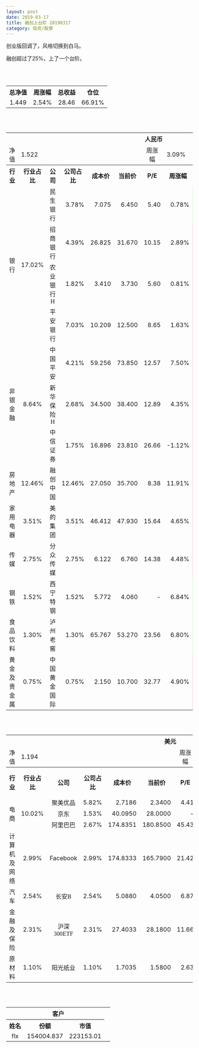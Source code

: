 ```yaml
---
layout: post
date: 2019-03-17
title: 融创上台阶 20190317
category: 投资/股票
---
```


创业版回调了，风格切换到白马。

融创超过了25%，上了一个台阶。

<br/>
<br/>

<table cellspacing="0" border="0">
	<tr>
		<th height="21" align="center"><font face="Noto Sans CJK SC Regular">总净值</font></th>
		<th align="center"><font face="Noto Sans CJK SC Regular">周涨幅</font></th>
		<th align="center"><font face="Noto Sans CJK SC Regular">总收益</font></th>
		<th align="center"><font face="Noto Sans CJK SC Regular">仓位</font></th>
	</tr>
	<tr>
		<td height="17" align="center" sdval="1.449" sdnum="1033;0;0.000">1.449</td>
		<td align="center" sdval="0.0254" sdnum="1033;0;0.00%">2.54%</td>
		<td align="center" sdval="28.46" sdnum="1033;0;0.00">28.46</td>
		<td align="center" sdval="0.6691" sdnum="1033;0;0.00%">66.91%</td>
	</tr>
</table>
<br />
<br />
<table>
	<tr>
		<th colspan="12"  height="21" align="center" valign="middle"><font face="Noto Sans CJK SC Regular">人民币</font></th>
		</tr>
	<tr>
		<td height="17" align="center"><font face="Noto Sans CJK SC Regular">净值</font></td>
		<td colspan="5"  align="left" valign="middle" sdval="1.522" sdnum="1033;">1.522</td>
		<td align="center"><font face="Noto Sans CJK SC Regular">周涨幅</font></td>
		<td colspan="5"  align="left" valign="middle" sdval="0.0309" sdnum="1033;0;0.00%">3.09%</td>
		</tr>
	<tr>
		<th height="21" align="center" valign="middle"><font face="Noto Sans CJK SC Regular">行业</font></th>
		<th align="center" valign="middle"><font face="Noto Sans CJK SC Regular">行业占比</font></th>
		<th align="center"><font face="Noto Sans CJK SC Regular">公司</font></th>
		<th align="center"><font face="Noto Sans CJK SC Regular">公司占比</font></th>
		<th align="center"><font face="Noto Sans CJK SC Regular">成本价</font></th>
		<th align="center"><font face="Noto Sans CJK SC Regular">当前价</font></th>
		<th align="center">P/E</th>
		<th align="center"><font face="Noto Sans CJK SC Regular">周涨幅</font></th>
		<th align="center"><font face="Noto Sans CJK SC Regular">总涨幅</font></th>
		<th align="left"><font face="Noto Sans CJK SC Regular">下一阶梯</font></th>
		<th align="left"><font face="Noto Sans CJK SC Regular">浮动止损价</font></th>
		<th align="center"><font face="Noto Sans CJK SC Regular">止损价</font></th>
	</tr>
	<tr>
		<td rowspan="4"  height="76" align="center" valign="middle"><font face="Noto Sans CJK SC Regular">银行</font></td>
		<td rowspan="4"  align="center" valign="middle" sdval="0.1702" sdnum="1033;0;0.00%">17.02%</td>
		<td align="center"><font face="Noto Sans CJK SC Regular">民生银行</font></td>
		<td align="right" sdval="0.0378" sdnum="1033;0;0.00%">3.78%</td>
		<td align="right" sdval="7.075" sdnum="1033;0;0.000">7.075</td>
		<td align="right" sdval="6.45" sdnum="1033;0;0.000">6.450</td>
		<td align="right" sdval="5.4" sdnum="1033;0;0.00">5.40</td>
		<td align="right" sdval="0.0078" sdnum="1033;0;0.00%">0.78%</td>
		<td align="right" bgcolor="#CCFFCC" sdval="-0.089739222614841" sdnum="1033;0;0.00%"><font color="#006600">-8.97%</font></td>
		<td align="right" sdval="8.84375" sdnum="1033;0;0.000">8.844</td>
		<td align="right" sdval="0" sdnum="1033;0;0.000">0.000</td>
		<td align="right" sdval="0" sdnum="1033;0;0.000">0.000</td>
	</tr>
	<tr>
		<td align="center"><font face="Noto Sans CJK SC Regular">招商银行</font></td>
		<td align="right" sdval="0.0439" sdnum="1033;0;0.00%">4.39%</td>
		<td align="right" sdval="26.825" sdnum="1033;0;0.000">26.825</td>
		<td align="right" sdval="31.67" sdnum="1033;0;0.000">31.670</td>
		<td align="right" sdval="10.15" sdnum="1033;0;0.00">10.15</td>
		<td align="right" sdval="0.0289" sdnum="1033;0;0.00%">2.89%</td>
		<td align="right" bgcolor="#FFCCCC" sdval="0.179215097856477" sdnum="1033;0;0.00%"><font color="#CC0000">17.92%</font></td>
		<td align="right" sdval="33.53125" sdnum="1033;0;0.000">33.531</td>
		<td align="right" sdval="0" sdnum="1033;0;0.000">0.000</td>
		<td align="right" sdval="0" sdnum="1033;0;0.000">0.000</td>
	</tr>
	<tr>
		<td align="center"><font face="Noto Sans CJK SC Regular">农业银行H</font></td>
		<td align="right" sdval="0.0182" sdnum="1033;0;0.00%">1.82%</td>
		<td align="right" sdval="3.41" sdnum="1033;0;0.000">3.410</td>
		<td align="right" sdval="3.73" sdnum="1033;0;0.000">3.730</td>
		<td align="right" sdval="5.6" sdnum="1033;0;0.00">5.60</td>
		<td align="right" sdval="0.0081" sdnum="1033;0;0.00%">0.81%</td>
		<td align="right" bgcolor="#FFCCCC" sdval="0.0924416422287388" sdnum="1033;0;0.00%"><font color="#CC0000">9.24%</font></td>
		<td align="right" sdval="4.2625" sdnum="1033;0;0.000">4.263</td>
		<td align="right" sdval="0" sdnum="1033;0;0.000">0.000</td>
		<td align="right" sdval="0" sdnum="1033;0;0.000">0.000</td>
	</tr>
	<tr>
		<td align="center"><font face="Noto Sans CJK SC Regular">平安银行</font></td>
		<td align="right" sdval="0.0703" sdnum="1033;0;0.00%">7.03%</td>
		<td align="right" sdval="10.209" sdnum="1033;0;0.000">10.209</td>
		<td align="right" sdval="12.5" sdnum="1033;0;0.000">12.500</td>
		<td align="right" sdval="8.65" sdnum="1033;0;0.00">8.65</td>
		<td align="right" sdval="0.0163" sdnum="1033;0;0.00%">1.63%</td>
		<td align="right" bgcolor="#FFCCCC" sdval="0.22300983445979" sdnum="1033;0;0.00%"><font color="#CC0000">22.30%</font></td>
		<td align="right" sdval="12.76125" sdnum="1033;0;0.000">12.761</td>
		<td align="right" sdval="0" sdnum="1033;0;0.000">0.000</td>
		<td align="right" sdval="0" sdnum="1033;0;0.000">0.000</td>
	</tr>
	<tr>
		<td rowspan="3"  height="52" align="center" valign="middle"><font face="Noto Sans CJK SC Regular">非银金融</font></td>
		<td rowspan="3"  align="center" valign="middle" sdval="0.0864" sdnum="1033;0;0.00%">8.64%</td>
		<td align="center"><font face="Noto Sans CJK SC Regular">中国平安</font></td>
		<td align="right" sdval="0.0421" sdnum="1033;0;0.00%">4.21%</td>
		<td align="right" sdval="59.256" sdnum="1033;0;0.000">59.256</td>
		<td align="right" sdval="73.85" sdnum="1033;0;0.000">73.850</td>
		<td align="right" sdval="12.57" sdnum="1033;0;0.00">12.57</td>
		<td align="right" sdval="0.075" sdnum="1033;0;0.00%">7.50%</td>
		<td align="right" bgcolor="#FFCCCC" sdval="0.244887295801269" sdnum="1033;0;0.00%"><font color="#CC0000">24.49%</font></td>
		<td align="right" sdval="74.07" sdnum="1033;0;0.000">74.070</td>
		<td align="right" sdval="0" sdnum="1033;0;0.000">0.000</td>
		<td align="right" sdval="0" sdnum="1033;0;0.000">0.000</td>
	</tr>
	<tr>
		<td align="center"><font face="Noto Sans CJK SC Regular">新华保险H</font></td>
		<td align="right" sdval="0.0268" sdnum="1033;0;0.00%">2.68%</td>
		<td align="right" sdval="34.5" sdnum="1033;0;0.000">34.500</td>
		<td align="right" sdval="38.4" sdnum="1033;0;0.000">38.400</td>
		<td align="right" sdval="12.89" sdnum="1033;0;0.00">12.89</td>
		<td align="right" sdval="0.0435" sdnum="1033;0;0.00%">4.35%</td>
		<td align="right" bgcolor="#FFCCCC" sdval="0.11164347826087" sdnum="1033;0;0.00%"><font color="#CC0000">11.16%</font></td>
		<td align="right" sdval="43.125" sdnum="1033;0;0.000">43.125</td>
		<td align="right" sdval="0" sdnum="1033;0;0.000">0.000</td>
		<td align="right" sdval="0" sdnum="1033;0;0.000">0.000</td>
	</tr>
	<tr>
		<td align="center"><font face="Noto Sans CJK SC Regular">中信证券</font></td>
		<td align="right" sdval="0.0175" sdnum="1033;0;0.00%">1.75%</td>
		<td align="right" sdval="16.896" sdnum="1033;0;0.000">16.896</td>
		<td align="right" sdval="23.81" sdnum="1033;0;0.000">23.810</td>
		<td align="right" sdval="26.66" sdnum="1033;0;0.00">26.66</td>
		<td align="right" sdval="-0.0112" sdnum="1033;0;0.00%">-1.12%</td>
		<td align="right" bgcolor="#FFCCCC" sdval="0.40780928030303" sdnum="1033;0;0.00%"><font color="#CC0000">40.78%</font></td>
		<td align="right" bgcolor="#CCFFCC" sdval="26.4" sdnum="1033;0;0.000"><font color="#006600">26.400</font></td>
		<td align="right" bgcolor="#FFCCCC" sdval="19.4304" sdnum="1033;0;0.000"><font color="#CC0000">19.430</font></td>
		<td align="right" sdval="0" sdnum="1033;0;0.000">0.000</td>
	</tr>
	<tr>
		<td height="17" align="center" valign="middle"><font face="Noto Sans CJK SC Regular">房地产</font></td>
		<td align="center" valign="middle" sdval="0.1246" sdnum="1033;0;0.00%">12.46%</td>
		<td align="center"><font face="Noto Sans CJK SC Regular">融创中国</font></td>
		<td align="right" sdval="0.1246" sdnum="1033;0;0.00%">12.46%</td>
		<td align="right" sdval="27.05" sdnum="1033;0;0.000">27.050</td>
		<td align="right" sdval="35.7" sdnum="1033;0;0.000">35.700</td>
		<td align="right" sdval="8.38" sdnum="1033;0;0.00">8.38</td>
		<td align="right" sdval="0.1191" sdnum="1033;0;0.00%">11.91%</td>
		<td align="right" bgcolor="#FFCCCC" sdval="0.318378188539741" sdnum="1033;0;0.00%"><font color="#CC0000">31.84%</font></td>
		<td align="right" bgcolor="#CCFFCC" sdval="42.265625" sdnum="1033;0;0.000"><font color="#006600">42.266</font></td>
		<td align="right" bgcolor="#FFCCCC" sdval="31.1075" sdnum="1033;0;0.000"><font color="#CC0000">31.108</font></td>
		<td align="right" sdval="0" sdnum="1033;0;0.000">0.000</td>
	</tr>
	<tr>
		<td height="17" align="center" valign="middle"><font face="Noto Sans CJK SC Regular">家用电器</font></td>
		<td align="center" valign="middle" sdval="0.0351" sdnum="1033;0;0.00%">3.51%</td>
		<td align="center"><font face="Noto Sans CJK SC Regular">美的集团</font></td>
		<td align="right" sdval="0.0351" sdnum="1033;0;0.00%">3.51%</td>
		<td align="right" sdval="46.412" sdnum="1033;0;0.000">46.412</td>
		<td align="right" sdval="47.93" sdnum="1033;0;0.000">47.930</td>
		<td align="right" sdval="15.64" sdnum="1033;0;0.00">15.64</td>
		<td align="right" sdval="0.0465" sdnum="1033;0;0.00%">4.65%</td>
		<td align="right" bgcolor="#FFCCCC" sdval="0.0313070585193485" sdnum="1033;0;0.00%"><font color="#CC0000">3.13%</font></td>
		<td align="right" sdval="58.015" sdnum="1033;0;0.000">58.015</td>
		<td align="right" sdval="0" sdnum="1033;0;0.000">0.000</td>
		<td align="right" sdval="0" sdnum="1033;0;0.000">0.000</td>
	</tr>
	<tr>
		<td height="17" align="center" valign="middle"><font face="Noto Sans CJK SC Regular">传媒</font></td>
		<td align="center" valign="middle" sdval="0.0275" sdnum="1033;0;0.00%">2.75%</td>
		<td align="center"><font face="Noto Sans CJK SC Regular">分众传媒</font></td>
		<td align="right" sdval="0.0275" sdnum="1033;0;0.00%">2.75%</td>
		<td align="right" sdval="6.122" sdnum="1033;0;0.000">6.122</td>
		<td align="right" sdval="6.76" sdnum="1033;0;0.000">6.760</td>
		<td align="right" sdval="14.38" sdnum="1033;0;0.00">14.38</td>
		<td align="right" sdval="0.0448" sdnum="1033;0;0.00%">4.48%</td>
		<td align="right" bgcolor="#FFCCCC" sdval="0.10281430904933" sdnum="1033;0;0.00%"><font color="#CC0000">10.28%</font></td>
		<td align="right" sdval="7.6525" sdnum="1033;0;0.000">7.653</td>
		<td align="right" sdval="0" sdnum="1033;0;0.000">0.000</td>
		<td align="right" sdval="0" sdnum="1033;0;0.000">0.000</td>
	</tr>
	<tr>
		<td height="17" align="center"><font face="Noto Sans CJK SC Regular">钢铁</font></td>
		<td align="center" valign="middle" sdval="0.0152" sdnum="1033;0;0.00%">1.52%</td>
		<td align="center"><font face="Noto Sans CJK SC Regular">西宁特钢</font></td>
		<td align="right" sdval="0.0152" sdnum="1033;0;0.00%">1.52%</td>
		<td align="right" sdval="5.772" sdnum="1033;0;0.000">5.772</td>
		<td align="right" sdval="4.06" sdnum="1033;0;0.000">4.060</td>
		<td align="right" sdnum="1033;0;0.00">-</td>
		<td align="right" sdval="0.0684" sdnum="1033;0;0.00%">6.84%</td>
		<td align="right" bgcolor="#CCFFCC" sdval="-0.298004296604297" sdnum="1033;0;0.00%"><font color="#006600">-29.80%</font></td>
		<td align="right" sdval="7.215" sdnum="1033;0;0.000">7.215</td>
		<td align="right" sdval="0" sdnum="1033;0;0.000">0.000</td>
		<td align="right" sdval="0" sdnum="1033;0;0.000">0.000</td>
	</tr>
	<tr>
		<td height="17" align="center"><font face="Noto Sans CJK SC Regular">食品饮料</font></td>
		<td align="center" valign="middle" sdval="0.013" sdnum="1033;0;0.00%">1.30%</td>
		<td align="center"><font face="Noto Sans CJK SC Regular">泸州老窖</font></td>
		<td align="right" sdval="0.013" sdnum="1033;0;0.00%">1.30%</td>
		<td align="right" sdval="65.767" sdnum="1033;0;0.000">65.767</td>
		<td align="right" sdval="53.27" sdnum="1033;0;0.000">53.270</td>
		<td align="right" sdval="23.56" sdnum="1033;0;0.00">23.56</td>
		<td align="right" sdval="0.068" sdnum="1033;0;0.00%">6.80%</td>
		<td align="right" bgcolor="#CCFFCC" sdval="-0.1914193105965" sdnum="1033;0;0.00%"><font color="#006600">-19.14%</font></td>
		<td align="right" sdval="82.20875" sdnum="1033;0;0.000">82.209</td>
		<td align="right" sdval="0" sdnum="1033;0;0.000">0.000</td>
		<td align="right" sdval="0" sdnum="1033;0;0.000">0.000</td>
	</tr>
	<tr>
		<td height="17" align="center"><font face="Noto Sans CJK SC Regular">黄金及贵金属</font></td>
		<td align="center" valign="middle" sdval="0.0075" sdnum="1033;0;0.00%">0.75%</td>
		<td align="center"><font face="Noto Sans CJK SC Regular">中国黄金国际</font></td>
		<td align="right" sdval="0.0075" sdnum="1033;0;0.00%">0.75%</td>
		<td align="right" sdval="2.15" sdnum="1033;0;0.000">2.150</td>
		<td align="right" sdval="10.7" sdnum="1033;0;0.000">10.700</td>
		<td align="right" sdval="32.77" sdnum="1033;0;0.00">32.77</td>
		<td align="right" sdval="0.049" sdnum="1033;0;0.00%">4.90%</td>
		<td align="right" bgcolor="#FFCCCC" sdval="3.97534418604651" sdnum="1033;0;0.00%"><font color="#CC0000">397.53%</font></td>
		<td align="right" bgcolor="#CCFFCC" sdval="12.814998626709" sdnum="1033;0;0.000"><font color="#006600">12.815</font></td>
		<td align="right" bgcolor="#FFCCCC" sdval="9.43183898925781" sdnum="1033;0;0.000"><font color="#CC0000">9.432</font></td>
		<td align="right" sdval="0" sdnum="1033;0;0.000">0.000</td>
	</tr>
</table>
<br />
<br />
<table>
	<tr>
		<th colspan="12"  height="21" align="center" valign="middle"><font face="Noto Sans CJK SC Regular">美元</font></th>
		</tr>
	<tr>
		<td height="17" align="center"><font face="Noto Sans CJK SC Regular">净值</font></td>
		<td colspan="5"  align="left" valign="middle" sdval="1.194" sdnum="1033;">1.194</td>
		<td align="center"><font face="Noto Sans CJK SC Regular">周涨幅</font></td>
		<td colspan="5"  align="left" valign="middle" sdval="0.0028" sdnum="1033;0;0.00%">0.28%</td>
		</tr>
	<tr>
		<th height="22" align="center" valign="middle"><font face="Noto Sans CJK SC Regular">行业</font></th>
		<th align="center" valign="middle"><font face="Noto Sans CJK SC Regular">行业占比</font></th>
		<th align="center"><font face="Noto Sans CJK SC Regular">公司</font></th>
		<th align="center"><font face="Noto Sans CJK SC Regular">公司占比</font></th>
		<th align="center"><font face="Noto Sans CJK SC Regular">成本价</font></th>
		<th align="center"><font face="Noto Sans CJK SC Regular">当前价</font></th>
		<th align="center">P/E</th>
		<th align="center"><font face="Noto Sans CJK SC Regular">周涨幅</font></th>
		<th align="center"><font face="Noto Sans CJK SC Regular">总涨幅</font></th>
		<th align="left"><font face="Noto Sans CJK SC Regular">下一阶梯</font></th>
		<th align="left"><font face="Noto Sans CJK SC Regular">浮动止损价</font></th>
		<th align="center"><font face="Noto Sans CJK SC Regular">止损价</font></th>
	</tr>
	<tr>
		<td rowspan="3"  height="51" align="center" valign="middle"><font face="Noto Sans CJK SC Regular">电商</font></td>
		<td rowspan="3"  align="center" valign="middle" sdval="0.1002" sdnum="1033;0;0.00%">10.02%</td>
		<td align="center" sdnum="1033;0;0.00%"><font face="Noto Sans CJK SC Regular">聚美优品</font></td>
		<td align="right" sdval="0.0582" sdnum="1033;0;0.00%">5.82%</td>
		<td align="right" sdval="2.7186" sdnum="1033;0;0.0000">2.7186</td>
		<td align="right" sdval="2.34" sdnum="1033;0;0.0000">2.3400</td>
		<td align="right" sdval="4.41" sdnum="1033;0;0.00">4.41</td>
		<td align="right" sdval="-0.0043" sdnum="1033;0;0.00%">-0.43%</td>
		<td align="right" bgcolor="#CCFFCC" sdval="-0.140662855881704" sdnum="1033;0;0.00%"><font color="#006600">-14.07%</font></td>
		<td align="right" sdval="3.39825" sdnum="1033;0;0.000">3.398</td>
		<td align="right" sdval="0" sdnum="1033;0;0.000">0.000</td>
		<td align="right" sdval="0" sdnum="1033;0;0.000">0.000</td>
	</tr>
	<tr>
		<td align="center" sdnum="1033;0;0.00%"><font face="Noto Sans CJK SC Regular">京东</font></td>
		<td align="right" sdval="0.0153" sdnum="1033;0;0.00%">1.53%</td>
		<td align="right" sdval="40.095" sdnum="1033;0;0.0000">40.0950</td>
		<td align="right" sdval="28" sdnum="1033;0;0.0000">28.0000</td>
		<td align="right" sdnum="1033;0;0.00">-</td>
		<td align="right" sdval="0.0325" sdnum="1033;0;0.00%">3.25%</td>
		<td align="right" bgcolor="#CCFFCC" sdval="-0.30305856091782" sdnum="1033;0;0.00%"><font color="#006600">-30.31%</font></td>
		<td align="right" sdval="50.11875" sdnum="1033;0;0.000">50.119</td>
		<td align="right" sdval="0" sdnum="1033;0;0.000">0.000</td>
		<td align="right" sdval="0" sdnum="1033;0;0.000">0.000</td>
	</tr>
	<tr>
		<td align="center" sdnum="1033;0;0.00%"><font face="Noto Sans CJK SC Regular">阿里巴巴</font></td>
		<td align="right" sdval="0.0267" sdnum="1033;0;0.00%">2.67%</td>
		<td align="right" sdval="174.8351" sdnum="1033;0;0.0000">174.8351</td>
		<td align="right" sdval="180.85" sdnum="1033;0;0.0000">180.8500</td>
		<td align="right" sdval="45.43" sdnum="1033;0;0.00">45.43</td>
		<td align="right" sdval="0.0339" sdnum="1033;0;0.00%">3.39%</td>
		<td align="right" bgcolor="#FFCCCC" sdval="0.0330032748572797" sdnum="1033;0;0.00%"><font color="#CC0000">3.30%</font></td>
		<td align="right" sdval="218.543875" sdnum="1033;0;0.000">218.544</td>
		<td align="right" sdval="0" sdnum="1033;0;0.000">0.000</td>
		<td align="right" sdval="0" sdnum="1033;0;0.000">0.000</td>
	</tr>
	<tr>
		<td height="17" align="center"><font face="Noto Sans CJK SC Regular">计算机及网络</font></td>
		<td align="center" sdval="0.0299" sdnum="1033;0;0.00%">2.99%</td>
		<td align="center" sdnum="1033;0;0.00%">Facebook</td>
		<td align="right" sdval="0.0299" sdnum="1033;0;0.00%">2.99%</td>
		<td align="right" sdval="174.8333" sdnum="1033;0;0.0000">174.8333</td>
		<td align="right" sdval="165.79" sdnum="1033;0;0.0000">165.7900</td>
		<td align="right" sdval="21.42" sdnum="1033;0;0.00">21.42</td>
		<td align="right" sdval="-0.0213" sdnum="1033;0;0.00%">-2.13%</td>
		<td align="right" bgcolor="#CCFFCC" sdval="-0.0531252720162579" sdnum="1033;0;0.00%"><font color="#006600">-5.31%</font></td>
		<td align="right" sdval="218.541625" sdnum="1033;0;0.000">218.542</td>
		<td align="right" sdval="0" sdnum="1033;0;0.000">0.000</td>
		<td align="right" sdval="0" sdnum="1033;0;0.000">0.000</td>
	</tr>
	<tr>
		<td height="22" align="center" valign="middle"><font face="Noto Sans CJK SC Regular">汽车</font></td>
		<td align="center" sdval="0.0254" sdnum="1033;0;0.00%">2.54%</td>
		<td align="center" sdnum="1033;0;0.00%"><font face="Noto Sans CJK SC Regular">长安B</font></td>
		<td align="right" sdval="0.0254" sdnum="1033;0;0.00%">2.54%</td>
		<td align="right" sdval="5.088" sdnum="1033;0;0.0000">5.0880</td>
		<td align="right" sdval="4.05" sdnum="1033;0;0.0000">4.0500</td>
		<td align="right" sdval="6.87" sdnum="1033;0;0.00">6.87</td>
		<td align="right" sdval="-0.0403" sdnum="1033;0;0.00%">-4.03%</td>
		<td align="right" bgcolor="#CCFFCC" sdval="-0.205409433962264" sdnum="1033;0;0.00%"><font color="#006600">-20.54%</font></td>
		<td align="right" sdval="6.36" sdnum="1033;0;0.000">6.360</td>
		<td align="right" sdval="0" sdnum="1033;0;0.000">0.000</td>
		<td align="right" sdval="0" sdnum="1033;0;0.000">0.000</td>
	</tr>
	<tr>
		<td height="22" align="center"><font face="Noto Sans CJK SC Regular"> 金融及保险</font></td>
		<td align="center" sdval="0.0231" sdnum="1033;0;0.00%">2.31%</td>
		<td align="center" sdnum="1033;0;0.00%"><font face="Noto Sans CJK SC Regular">沪深300ETF</font></td>
		<td align="right" sdval="0.0231" sdnum="1033;0;0.00%">2.31%</td>
		<td align="right" sdval="27.4033" sdnum="1033;0;0.0000">27.4033</td>
		<td align="right" sdval="28.18" sdnum="1033;0;0.0000">28.1800</td>
		<td align="right" sdval="11.66" sdnum="1033;0;0.00">11.66</td>
		<td align="right" sdval="0.045" sdnum="1033;0;0.00%">4.50%</td>
		<td align="right" bgcolor="#FFCCCC" sdval="0.0269433017191358" sdnum="1033;0;0.00%"><font color="#CC0000">2.69%</font></td>
		<td align="right" sdval="34.254125" sdnum="1033;0;0.000">34.254</td>
		<td align="right" sdval="0" sdnum="1033;0;0.000">0.000</td>
		<td align="right" sdval="0" sdnum="1033;0;0.000">0.000</td>
	</tr>
	<tr>
		<td height="17" align="center"><font face="Noto Sans CJK SC Regular">原材料</font></td>
		<td align="center" sdval="0.011" sdnum="1033;0;0.00%">1.10%</td>
		<td align="center" sdnum="1033;0;0.00%"><font face="Noto Sans CJK SC Regular">阳光纸业</font></td>
		<td align="right" sdval="0.011" sdnum="1033;0;0.00%">1.10%</td>
		<td align="right" sdval="1.7035" sdnum="1033;0;0.0000">1.7035</td>
		<td align="right" sdval="1.58" sdnum="1033;0;0.0000">1.5800</td>
		<td align="right" sdval="2.63" sdnum="1033;0;0.00">2.63</td>
		<td align="right" sdval="0.0327" sdnum="1033;0;0.00%">3.27%</td>
		<td align="right" bgcolor="#CCFFCC" sdval="-0.0738977986498386" sdnum="1033;0;0.00%"><font color="#006600">-7.39%</font></td>
		<td align="right" sdval="2.129375" sdnum="1033;0;0.000">2.129</td>
		<td align="right" sdval="0" sdnum="1033;0;0.000">0.000</td>
		<td align="right" sdval="0" sdnum="1033;0;0.000">0.000</td>
	</tr>
</table>
<br />
<br />
<table>
	<tr>
		<th colspan="12"  height="21" align="center" valign="middle"><font face="Noto Sans CJK SC Regular">客户</font></th>
		</tr>
	<tr>
		<th height="21" align="center"><font face="Noto Sans CJK SC Regular">姓名</font></th>
		<th align="center"><font face="Noto Sans CJK SC Regular">份额</font></th>
		<th align="center"><font face="Noto Sans CJK SC Regular">市值</font></th>
		<td align="left"><br></td>
	</tr>
	<tr>
		<td height="17" align="center">flx</td>
		<td align="center" sdval="154004.837" sdnum="1033;">154004.837</td>
		<td align="center" sdval="223153.008813" sdnum="1033;0;0.00">223153.01</td>
		<td align="left"><br></td>
	</tr>
</table>
